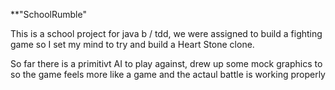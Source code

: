 **"SchoolRumble"

This is a school project for java b / tdd, we were assigned to build a fighting game so
I set my mind to try and build a Heart Stone clone.

So far there is a primitivt AI to play against,
drew up some mock graphics to so the game feels more like a game
and the actaul battle is working properly

